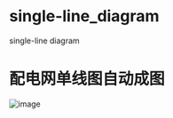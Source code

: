 # single-line_diagram
single-line diagram

# 配电网单线图自动成图

![image](https://user-images.githubusercontent.com/96326382/196043186-f388a847-e7a4-407d-9101-08f9986fd143.png)
